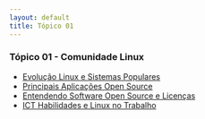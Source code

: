 ```yaml
---
layout: default
title: Tópico 01
---
```


### Tópico 01 - Comunidade Linux
- [Evolução Linux e Sistemas Populares](./01-book-lpi/Topico%2001%20-%20Comunidade%20Linux/1.1%20-%20EvoluçãoLinuxAndSistemasPopulares.md)
- [Principais Aplicações Open Source](./01-book-lpi/Topico%2001%20-%20Comunidade%20Linux/1.2%20-%20PrincipaisAplicaçõesOpenSource.md)
- [Entendendo Software Open Source e Licenças](./01-book-lpi/Topico%2001%20-%20Comunidade%20Linux/1.3%20-%20EntendendoSoftwareOpenSourceAndSuasLicencas.md)
- [ICT Habilidades e Linux no Trabalho](./01-book-lpi/Topico%2001%20-%20Comunidade%20Linux/1.4%20-%20ICT_habilidadesAndLinuxWork.md)
